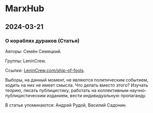 # MarxHub

## 2024-03-21

### О кораблях дураков (Статья)

Авторы: Семён Семецкий.

Группы: LeninCrew.

Ссылки: [LeninCrew.com/ship-of-fools](https://lenincrew.com/ship-of-fools/).

Выборы, на данный момент, не являются политическим событием, ходить на них не имеет смысла. Что делать вместо этого? Изучать теорию, писать публицистику, работать на коллективным научно-публицистическим изданием, вести индивидуальную пропаганду.

В статье упоминаются: Андрей Рудой, Василий Садонин.

